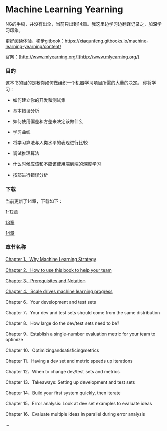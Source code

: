 # Machine Learning Yearning

NG的手稿，并没有出全，当前只出到14章。我这里边学习边翻译记录之，加深学习印象。

更好阅读体验，移步gitbook：https://xiaqunfeng.gitbooks.io/machine-learning-yearning/content/

官网：[http://www.mlyearning.org/](http://www.mlyearning.org/)

### 目的

这本书的目的是教你如何做组织一个机器学习项目所需的大量的决定。 你将学习：

* 如何建立你的开发和测试集

* 基本错误分析

* 如何使用偏差和方差来决定该做什么

* 学习曲线

* 将学习算法与人类水平的表现进行比较

* 调试推理算法

* 什么时候应该和不应该使用端到端的深度学习

* 按部进行错误分析

### 下载

当前更新了14章，下载如下：

[1-12章](https://gallery.mailchimp.com/dc3a7ef4d750c0abfc19202a3/files/Machine_Learning_Yearning_V0.5_01.pdf)

[13章](https://gallery.mailchimp.com/dc3a7ef4d750c0abfc19202a3/files/Machine_Learning_Yearning_V0.5_02.pdf)

[14章](https://gallery.mailchimp.com/dc3a7ef4d750c0abfc19202a3/files/Machine_Learning_Yearning_V0.5_03.pdf)

### 章节名称

[Chapter 1、Why Machine Learning Strategy](chapter1.md)

[Chapter 2、How to use this book to help your team](chapter2.md)

[Chapter 3、Prerequisites and Notation](chapter3.md)

[Chapter 4、Scale drives machine learning progress](chapter4.md)

Chapter 6、Your development and test sets

Chapter 7、Your dev and test sets should come from the same distribution

Chapter 8、How large do the dev/test sets need to be?

Chapter 9、Establish a single-number evaluation metric for your team to optimize

Chapter 10、Optimizingandsatisficingmetrics

Chapter 11、Having a dev set and metric speeds up iterations

Chapter 12、When to change dev/test sets and metrics

Chapter 13、Takeaways: Setting up development and test sets

Chapter 14、Build your first system quickly, then iterate

Chapter 15、Error analysis: Look at dev set examples to evaluate ideas

Chapter 16、Evaluate multiple ideas in parallel during error analysis

...

